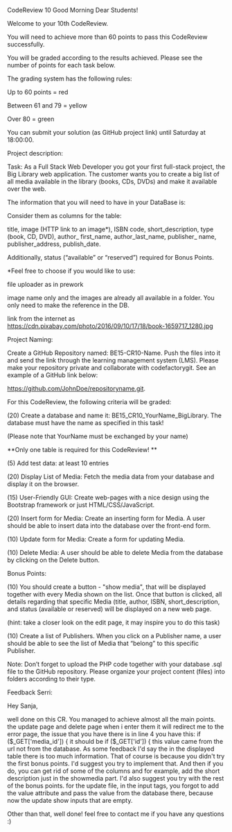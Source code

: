 CodeReview 10
Good Morning Dear Students!

Welcome to your 10th CodeReview. 

You will need to achieve more than 60 points to pass this CodeReview successfully. 

You will be graded according to the results achieved. Please see the number of points for each task below. 

The grading system has the following rules:

Up to 60 points = red

Between 61 and 79 = yellow

Over 80 = green

You can submit your solution (as GitHub project link) until Saturday at 18:00:00.


Project description:


Task: As a Full Stack Web Developer you got your first full-stack project, the Big Library web application. The customer wants you to create a big list of all media available in the library (books, CDs, DVDs) and make it available over the web.


The information that you will need to have in your DataBase is:

Consider them as columns for the table:

title, image (HTTP link to an image*), ISBN code, short_description, type (book, CD, DVD), author_ first_name, author_last_name, publisher_ name, publisher_address, publish_date.

Additionally, status (“available” or “reserved”)  required for Bonus Points.

*Feel free to choose if you would like to use:

file uploader as in prework

image name only and the images are already all available in a folder. You only need to make the reference in the DB.

link from the internet as https://cdn.pixabay.com/photo/2016/09/10/17/18/book-1659717_1280.jpg


Project Naming:

Create a GitHub Repository named: BE15-CR10-Name. Push the files into it and send the link through the learning management system (LMS). Please make your repository private and collaborate with codefactorygit. See an example of a GitHub link below:

https://github.com/JohnDoe/repositoryname.git.

 

For this CodeReview, the following criteria will be graded:

(20) Create a database and name it: BE15_CR10_YourName_BigLibrary. The database must have the name as specified in this task! 

(Please note that YourName must be exchanged by your name)


**Only one table is required for this CodeReview! **

(5) Add test data: at least 10 entries 

(20) Display List of Media: Fetch the media data from your database and display it on the browser.

(15) User-Friendly GUI: Create web-pages with a nice design using the Bootstrap framework or just HTML/CSS/JavaScript.

(20) Insert form for Media: Create an inserting form for Media. A user should be able to insert data into the database over the front-end form.

(10) Update form for Media: Create a form for updating Media.

(10) Delete Media: A user should be able to delete Media from the database by clicking on the Delete button.

Bonus Points:

(10) You should create a button - "show media", that will be displayed together with every Media shown on the list. Once that button is clicked, all details regarding that specific Media (title, author, ISBN, short_description, and status (available or reserved) will be displayed on a new web page.

(hint: take a closer look on the edit page, it may inspire you to do this task)

(10) Create a list of Publishers. When you click on a Publisher name, a user should be able to see the list of Media that “belong” to this specific Publisher.

Note: Don’t forget to upload the PHP code together with your database .sql file to the GitHub repository. Please organize your project content (files) into folders according to their type.

Feedback
Serri:
	
Hey Sanja,

well done on this CR. You managed to achieve almost all the main points.
the update page and delete page when i enter them it will redirect me to the error page, the issue that you have there is in line 4 you have this:
if ($_GET['media_id']) {
it should be if ($_GET['id']) {
this value came from the url not from the database.
As some feedback I'd say the in the displayed table there is too much information. That of course is because you didn't try the first bonus points. I'd suggest you try to implement that. And then if you do, you can get rid of some of the columns and for example, add the short description just in the showmedia part.
I'd also suggest you try with the rest of the bonus points.
for the update file, in the input tags, you forgot to add the value attribute and pass the value from the database there, because now the update show inputs that are empty.


Other than that, well done!
feel free to contact me if you have any questions :)
